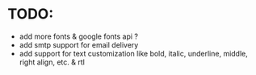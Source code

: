 # TODO:
- add more fonts & google fonts api ?
- add smtp support for email delivery
- add support for text customization like bold, italic, underline, middle, right align, etc. & rtl